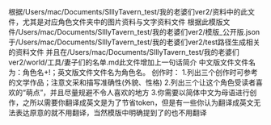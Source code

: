 根据/Users/mac/Documents/SIllyTavern_test/我的老婆们ver2/资料中的此文件，尤其是对应角色文件夹中的图片资料与文字资料文件
根据此模版文件/Users/mac/Documents/SIllyTavern_test/我的老婆们ver2/模版_公开版.json
于/Users/mac/Documents/SIllyTavern_test/我的老婆们ver2/test路径生成相关的资料文件
并且在/Users/mac/Documents/SIllyTavern_test/我的老婆们ver2/world/工具/妻子们的名单.md此文件增加上一句话简介
中文版文件文件名为：角色名+!；英文版文件文件名为角色名。
创作时： 
1.列出三个创作时可参考的文学作品；注意文采和描写准确性(外貌、性格)
2.列出三个让这个角色受读者喜欢的“萌点”，并且尽量规避不令人喜欢的地方
3.你需要以简体中文为母语进行创作，之所以需要你翻译成英文是为了节省token，但是有一些你认为翻译成英文无法表达原意的就不用翻译，当然模版中明确提到了的也不用翻译